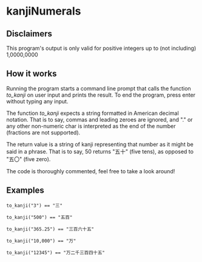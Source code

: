 # kanjiNumerals

## Disclaimers

This program's output is only valid for positive integers up to (not including) 1,0000,0000

## How it works

Running the program starts a command line prompt that calls the function *to_kanji* on user input and prints the result. To end the program, press enter without typing any input.

The function *to_kanji* expects a string formatted in American decimal notation. That is to say, commas and leading zeroes are ignored, and "." or  any other non-numeric char is interpreted as the end of the number (fractions are not supported).

The return value is a string of kanji representing that number as it might be said in a phrase. That is to say, 50 returns "五十" (five tens), as opposed to "五〇" (five zero).

The code is thoroughly commented, feel free to take a look around!

## Examples

	to_kanji("3") == "三"

	to_kanji("500") == "五百"

	to_kanji("365.25") == "三百六十五"

	to_kanji("10,000") == "万"

	to_kanji("12345") == "万二千三百四十五"
